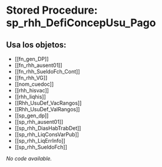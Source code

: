 # Stored Procedure: sp_rhh_DefiConcepUsu_Pago

## Usa los objetos:
- [[fn_gen_DP]]
- [[fn_rhh_ausent01]]
- [[fn_rhh_SueldoFch_Cont]]
- [[fn_rhh_VG]]
- [[nom_cuedoc]]
- [[rhh_hisvac]]
- [[rhh_liqhis]]
- [[Rhh_UsuDef_VacRangos]]
- [[Rhh_UsuDef_ValRangos]]
- [[sp_gen_dp]]
- [[sp_rhh_ausent01]]
- [[sp_rhh_DiasHabTrabDet]]
- [[sp_rhh_LiqConsVarPub]]
- [[sp_rhh_LiqErrInfo]]
- [[sp_rhh_SueldoFch]]

*No code available.*
